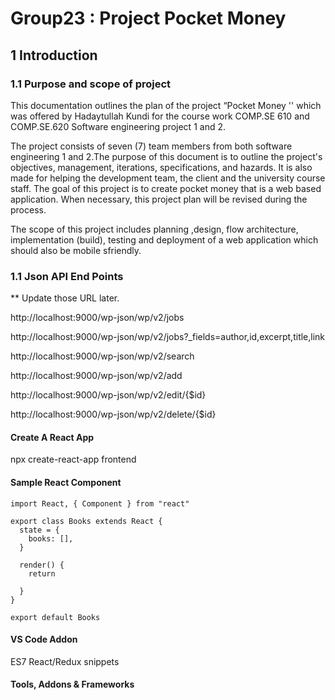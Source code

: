 <h1>Group23 : Project Pocket Money</h1>

<h2>1 Introduction</h2>

<h3>1.1 Purpose and scope of project</h3>

This documentation outlines the plan of the project “Pocket Money '' which was offered by Hadaytullah Kundi for the course work COMP.SE 610 and COMP.SE.620 Software engineering project 1 and 2.

The project consists of seven (7) team members from both software engineering 1 and 2.The purpose of this document is to outline the project's objectives, management,
iterations, specifications, and hazards. It is also made for helping the development
team, the client and the university course staff. The goal of this project is to create pocket money that is a web based application. When necessary, this project plan will be revised during the process.

The scope of this project includes planning ,design, flow architecture, implementation (build), testing and deployment of a web application which should also be mobile sfriendly.

<h3>1.1 Json API End Points</h3>

\*\* Update those URL later.

http://localhost:9000/wp-json/wp/v2/jobs

http://localhost:9000/wp-json/wp/v2/jobs?\_fields=author,id,excerpt,title,link

http://localhost:9000/wp-json/wp/v2/search

http://localhost:9000/wp-json/wp/v2/add

http://localhost:9000/wp-json/wp/v2/edit/{$id}

http://localhost:9000/wp-json/wp/v2/delete/{$id}

<h4>Create A React App</h4>
npx create-react-app frontend

<h4>Sample React Component</h4>

<pre><code>import React, { Component } from "react"

export class Books extends React {
  state = {
    books: [],
  }

  render() {
    return <div></div>
  }
}

export default Books</code></pre>

<h4>VS Code Addon</h4>
ES7 React/Redux snippets

<h4>Tools, Addons & Frameworks</h4>
